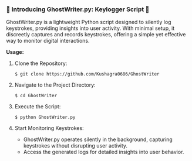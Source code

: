 ### 🔐 Introducing GhostWriter.py: Keylogger Script 📝

GhostWriter.py is a lightweight Python script designed to silently log keystrokes, providing insights into user activity. With minimal setup, it discreetly captures and records keystrokes, offering a simple yet effective way to monitor digital interactions.

**Usage:**

1. Clone the Repository:

   ```
   $ git clone https://github.com/Kushagra0686/GhostWriter
   ```

2. Navigate to the Project Directory:

   ```
   $ cd GhostWriter 
   ```

3. Execute the Script:

   ```
   $ python GhostWriter.py
   ```

4. Start Monitoring Keystrokes:

   - GhostWriter.py operates silently in the background, capturing keystrokes without disrupting user activity.
   - Access the generated logs for detailed insights into user behavior.
